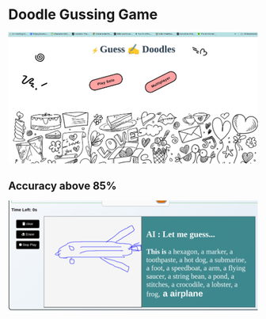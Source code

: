 # Doodle Gussing Game
![Desktop Calculator Screenshot](./public/img/sc.png)


## Accuracy above 85%
![Desktop Calculator Screenshot](./public/img/sc3.png)

